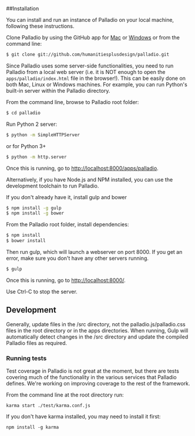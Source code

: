 ##Installation

You can install and run an instance of Palladio on your local machine, following these instructions.

Clone Palladio by using the GitHub app for [Mac](http://mac.github.com/) or [Windows](http://windows.github.com/) or from the command line:

``` sh
$ git clone git://github.com/humanitiesplusdesign/palladio.git
```
	
Since Palladio uses some server-side functionalities, you need to run Palladio from a local web server (i.e. it is NOT enough to open the `apps/palladio/index.html` file in the browser!). This can be easily done on both Mac, Linux or Windows machines. For example, you can run Python's built-in server within the Palladio directory.

From the command line, browse to Palladio root folder:

``` sh
$ cd palladio
```

Run Python 2 server:

``` sh
$ python -m SimpleHTTPServer
```

or for Python 3+

``` sh
$ python -m http.server
```

Once this is running, go to [http://localhost:8000/apps/palladio](http://localhost:8000/apps/palladio).


Alternatively, if you have Node.js and NPM installed, you can use the development toolchain to run Palladio.

If you don't already have it, install gulp and bower

``` sh
$ npm install -g gulp
$ npm install -g bower
```

From the Palladio root folder, install dependencies:

``` sh
$ npm install
$ bower install
```

Then run gulp, which will launch a webserver on port 8000. If you get an error, make sure you don't have any other servers running.

``` sh
$ gulp
```

Once this is running, go to [http://localhost:8000/](http://localhost:8000/).

Use Ctrl-C to stop the server.

## Development

Generally, update files in the /src directory, not the palladio.js/palladio.css files in the root directory or in the apps directories. When running, Gulp will automatically detect changes in the /src directory and update the compiled Palladio files as required.

### Running tests

Test coverage in Palladio is not great at the moment, but there are tests covering much of the functionality in the various services that Palladio defines. We're working on improving coverage to the rest of the framework.

From the command line at the root directory run:

```
karma start ./test/karma.conf.js
```

If you don't have karma installed, you may need to install it first:

```
npm install -g karma
```
